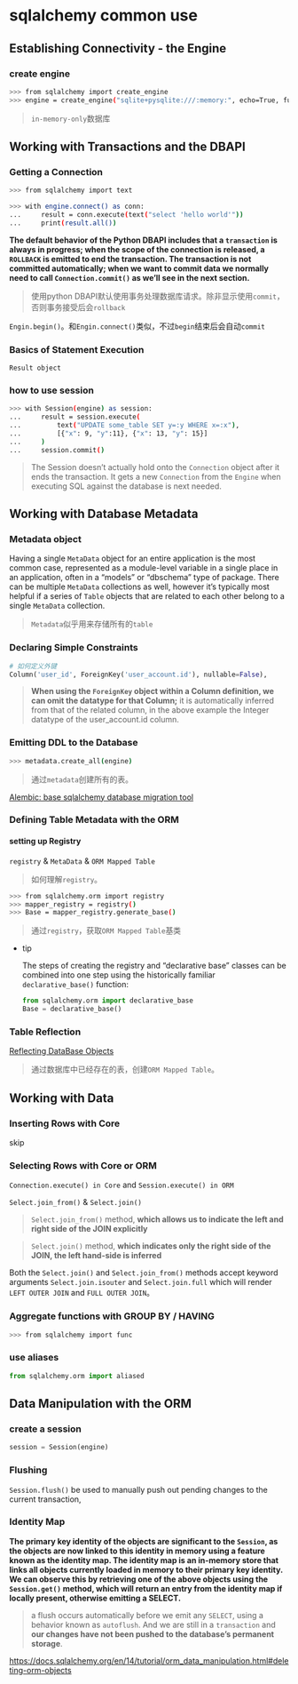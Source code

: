 # sqlalchemy common use

## Establishing Connectivity - the Engine

### create engine

```sh
>>> from sqlalchemy import create_engine
>>> engine = create_engine("sqlite+pysqlite:///:memory:", echo=True, future=True)
```

> `in-memory-only`数据库

## Working with Transactions and the DBAPI

### Getting a Connection

```sh
>>> from sqlalchemy import text

>>> with engine.connect() as conn:
...     result = conn.execute(text("select 'hello world'"))
...     print(result.all())
```

__The default behavior of the Python DBAPI includes that a `transaction` is always in progress; when the scope of the connection is released, a `ROLLBACK` is emitted to end the transaction. The transaction is not committed automatically; when we want to commit data we normally need to call `Connection.commit()` as we’ll see in the next section.__

> 使用python DBAPI默认使用事务处理数据库请求。除非显示使用`commit`，否则事务接受后会`rollback`


`Engin.begin()`。和`Engin.connect()`类似，不过`begin`结束后会自动`commit`

### Basics of Statement Execution

`Result object` 

### how to use session

```sh
>>> with Session(engine) as session:
...     result = session.execute(
...         text("UPDATE some_table SET y=:y WHERE x=:x"),
...         [{"x": 9, "y":11}, {"x": 13, "y": 15}]
...     )
...     session.commit()
```

> The Session doesn’t actually hold onto the `Connection` object after it ends the transaction. It gets a new `Connection` from the `Engine` when executing SQL against the database is next needed.

## Working with Database Metadata

### Metadata object

Having a single `MetaData` object for an entire application is the most common case, represented as a module-level variable in a single place in an application, often in a “models” or “dbschema” type of package. There can be multiple `MetaData` collections as well, however it’s typically most helpful if a series of `Table` objects that are related to each other belong to a single `MetaData` collection.

> `Metadata`似乎用来存储所有的`table`

### Declaring Simple Constraints

```py
# 如何定义外键
Column('user_id', ForeignKey('user_account.id'), nullable=False),
```
> __When using the `ForeignKey` object within a Column definition, we can omit the datatype for that Column;__ it is automatically inferred from that of the related column, in the above example the Integer datatype of the user_account.id column.

### Emitting DDL to the Database

```sh
>>> metadata.create_all(engine)
```
> 通过`metadata`创建所有的表。

[Alembic: base sqlalchemy database migration tool](https://alembic.sqlalchemy.org/en/latest/)

### Defining Table Metadata with the ORM

#### setting up Registry

`registry` & `MetaData` & `ORM Mapped Table`

> 如何理解`registry`。


```sh
>>> from sqlalchemy.orm import registry
>>> mapper_registry = registry()
>>> Base = mapper_registry.generate_base()
```

> 通过`registry`，获取`ORM Mapped Table`基类


- tip

    The steps of creating the registry and “declarative base” classes can be combined into one step using the historically familiar `declarative_base()` function:

    ```py
    from sqlalchemy.orm import declarative_base
    Base = declarative_base()
    ```

### Table Reflection

[Reflecting DataBase Objects](https://docs.sqlalchemy.org/en/14/core/reflection.html)

> 通过数据库中已经存在的表，创建`ORM Mapped Table`。

## Working with Data

### Inserting Rows with Core

skip

### Selecting Rows with Core or ORM

`Connection.execute() in Core` and `Session.execute() in ORM`

`Select.join_from()` & `Select.join()`

> `Select.join_from()` method, __which allows us to indicate the left and right side of the JOIN explicitly__

> `Select.join()` method, __which indicates only the right side of the JOIN, the left hand-side is inferred__

Both the `Select.join()` and `Select.join_from()` methods accept keyword arguments `Select.join.isouter` and `Select.join.full` which will render `LEFT OUTER JOIN` and `FULL OUTER JOIN`。


### Aggregate functions with GROUP BY / HAVING


```sh
>>> from sqlalchemy import func
```

### use aliases

```py
from sqlalchemy.orm import aliased
```

## Data Manipulation with the ORM

### create a session

```py
session = Session(engine)
```

### Flushing

`Session.flush()` be used to manually push out pending changes to the current transaction,

### Identity Map

__The primary key identity of the objects are significant to the `Session`, as the objects are now linked to this identity in memory using a feature known as the identity map. The identity map is an in-memory store that links all objects currently loaded in memory to their primary key identity. We can observe this by retrieving one of the above objects using the `Session.get()` method, which will return an entry from the identity map if locally present, otherwise emitting a SELECT.__

> a flush occurs automatically before we emit any `SELECT`, using a behavior known as `autoflush`. And we are still in a `transaction` and __our changes have not been pushed to the database’s permanent storage__.


https://docs.sqlalchemy.org/en/14/tutorial/orm_data_manipulation.html#deleting-orm-objects































